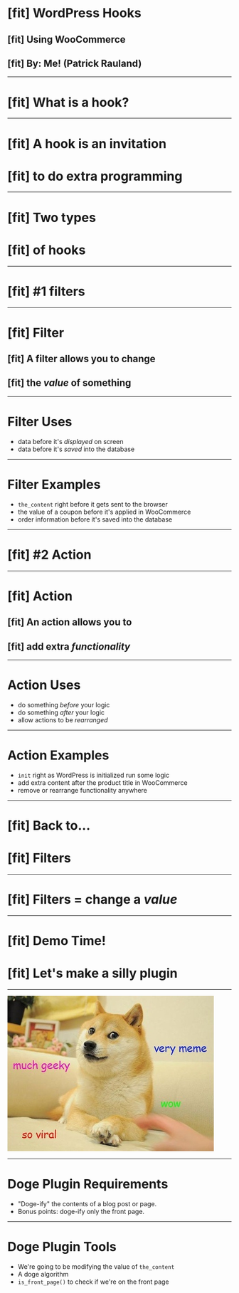 # [fit] WordPress Hooks

## [fit] Using WooCommerce
## [fit] By: Me! (Patrick Rauland)

---

# [fit] What is a hook?

---

# [fit] A hook is an invitation
# [fit] to do extra programming

---

# [fit] Two types
# [fit] of hooks

---

# [fit] #1 filters

---

# [fit] Filter

## [fit] A filter allows you to change
## [fit] the *value* of something

---

# Filter Uses

* data before it's *displayed* on screen
* data before it's *saved* into the database

---

# Filter Examples

* `the_content` right before it gets sent to the browser
* the value of a coupon before it's applied in WooCommerce
* order information before it's saved into the database

---

# [fit] #2 Action

---

# [fit] Action

## [fit] An action allows you to
## [fit] add extra *functionality*

---

# Action Uses

* do something *before* your logic
* do something *after* your logic
* allow actions to be *rearranged*

---

# Action Examples

* `init` right as WordPress is initialized run some logic
* add extra content after the product title in WooCommerce
* remove or rearrange functionality anywhere

---

# [fit] Back to...
# [fit] Filters

---

# [fit] Filters = change a *value*

---

# [fit] Demo Time!
# [fit] Let's make a silly plugin

---

![fit](assets/doge-meme.jpg)

---

# Doge Plugin Requirements

* "Doge-ify" the contents of a blog post or page.
* Bonus points: doge-ify only the front page.

---

# Doge Plugin Tools

* We're going to be modifying the value of `the_content`
* A doge algorithm
* `is_front_page()` to check if we're on the front page
